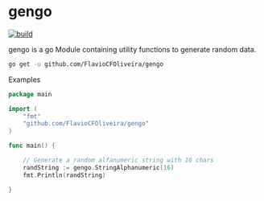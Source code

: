 # gengo

[![build](https://github.com/FlavioCFOliveira/gengo/actions/workflows/go.yml/badge.svg)](https://github.com/FlavioCFOliveira/gengo/actions/workflows/go.yml)

gengo is a go Module containing utility functions to generate random data. 

```sh
go get -u github.com/FlavioCFOliveira/gengo
```

Examples

```go
package main

import (
	"fmt"
	"github.com/FlavioCFOliveira/gengo"
)

func main() {

	// Generate a random alfanumeric string with 16 chars
	randString := gengo.StringAlphanumeric(16)
	fmt.Println(randString)

}
```
